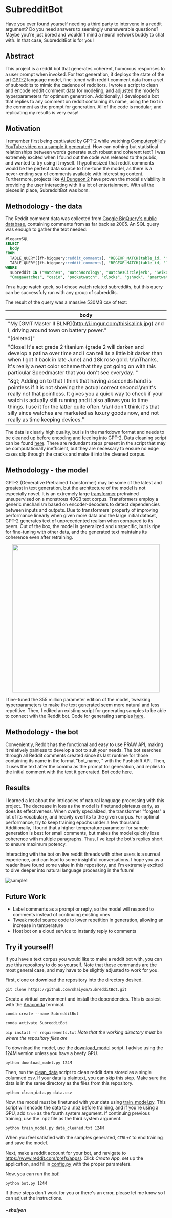 # SubredditBot
Have you ever found yourself needing a third party to intervene in a reddit argument? Do you need answers to seemingly unanswerable questions? Maybe you're just bored and wouldn't mind a neural network buddy to chat with. In that case, SubredditBot is for you!

## Abstract

This project is a reddit bot that generates coherent, humorous responses to a user prompt when invoked. For text generation, it 
deploys the state of the art [GPT-2](https://openai.com/blog/better-language-models/) language model, fine-tuned with reddit comment data from a set of subreddits to mimic the cadence of redditors. I wrote a script to clean and encode reddit comment data for modeling, and adjusted the model's hyperparameters for optimum generation. Additionally, I developed a bot that replies to any comment on reddit containing its name, using the text in the comment as the prompt for generation. All of the code is modular, and replicating my results is very easy!

## Motivation

I remember first being captivated by GPT-2 while watching [Computerphile's YouTube video on a sample it generated](https://www.youtube.com/watch?v=89A4jGvaaKk). How can nothing but statistical relationships between words generate such robust and coherent text? I was extremely excited when I found out the code was released to the public, and wanted to try using it myself. I hypothesized that reddit comments would be the perfect data source to fine-tune the model, as there is a never-ending sea of comments available with interesting content. Furthermore, projects like [AI Dungeon 2](https://towardsdatascience.com/the-creator-of-ai-dungeon-2-shares-gpt-2-finetuning-advice-e5800df407c9) have proven the model's viability in providing the user interacting with it a lot of entertainment. With all the pieces in place, SubredditBot was born.

## Methodology - the data

The Reddit comment data was collected from [Google BigQuery's public database](https://bigquery.cloud.google.com/dataset/fh-bigquery:reddit_comments), containing comments from as far back as 2005. An SQL query was enough to gather the text needed:
```sql
#legacySQL
SELECT 
  body
FROM 
  TABLE_QUERY([fh-bigquery:reddit_comments], "REGEXP_MATCH(table_id, '^201._..$')"),
  TABLE_QUERY([fh-bigquery:reddit_comments], "REGEXP_MATCH(table_id, '^20..$')")
WHERE
  subreddit IN ("Watches", "WatchHorology", "WatchesCirclejerk", "Seiko", "rolex", "Tudor", 
  "OmegaWatches", "casio", "pocketwatch", "clocks", "gshock", "smartwatch")
```
I'm a huge watch geek, so I chose watch related subreddits, but this query can be successfuly run with any group of subreddits.


The result of the query was a massive 530MB csv of text:

body |
------------ |
"My \[GMT Master II BLNR\]\(http://i.imgur.com/thisisalink.jpg) and I, driving around town on battery power."|
"[deleted]"|
"Close! It's act grade 2 titanium (grade 2 will darken and develop a patina over time and I can tell its a little bit darker than when I got it back in late June) and 18k rose gold. \n\nThanks, it's really a neat color scheme that they got going on with this particular Speedmaster that you don't see everyday. "  |
"\&gt; Adding on to that I think that having a seconds hand is pointless if it is not showing the actual correct second.\n\nIt's really not that pointless. It gives you a quick way to check if your watch is actually still running and it also allows you to time things. I use it for the latter quite often. \n\nI don't think it's that silly since watches are marketed as luxury goods now, and not really as time keeping devices."|

The data is clearly high quality, but is in the markdown format and needs to be cleaned up before encoding and feeding into GPT-2. Data cleaning script can be found [here](../master/clean_data.py). There are redundant steps present in the script that may be computationally inefficient, but they are necessary to ensure no edge cases slip through the cracks and make it into the cleaned corpus.

## Methodology - the model

GPT-2 (Generative Pretrained Transformer) may be some of the latest and greatest in text generation, but the architecture of the model is not especially novel. It is an extremely large [transformer](https://arxiv.org/abs/1706.03762) pretrained unsupervised on a monstrous 40GB text corpus. Transformers employ a generic mechanism based on encoder-decoders to detect dependencies between inputs and outputs. Due to transformers' property of improving performance linearly when given more data and the large initial dataset, GPT-2 generates text of unprecedented realism when compared to its peers. Out of the box, the model is generalized and unspecific, but is ripe for fine-tuning with other data, and the generated text maintains its coherence even after retraining.

<p align="center">
  <img src="https://miro.medium.com/max/1474/1*b15IvFFUT-WtPRdxsnoMQw.png" width="460" height="460"> 
</p>

I fine-tuned the 355 million parameter edition of the model, tweaking hyperparameters to make the text generated seem more natural and less repetitive. Then, I edited an existing script for generating samples to be able to connect with the Reddit bot. Code for generating samples [here](../master/interactive_conditional_samples.py).  

## Methodology - the bot

Conveniently, Reddit has the functional and easy to use PRAW API, making it relatively painless to develop a bot to suit your needs. The bot searches through all Reddit comments created since its last runtime for those containing its name in the format "bot_name, " with the Pushshift API. Then, it uses the text after the comma as the prompt for generation, and replies to the initial comment with the text it generated. Bot code [here](../master/bot.py).

## Results

I learned a lot about the intricacies of natural language processing with this project. The decrease in loss as the model is finetuned plateaus early, as does its effectiveness. When overly specialized, the transformer "forgets" a lot of its vocabulary, and heavily overfits to the given corpus. For optimal performance, try to keep training epochs under a few thousand. Additionally, I found that a higher temperature parameter for sample generation is best for small comments, but makes the model quickly lose coherence with multiple paragraphs. Thus, I've kept the bot's replies short to ensure maximum potency.

Interacting with the bot on live reddit threads with other users is a surreal experience, and can lead to some insightful conversations. I hope you as a reader have found some value in this repository, and I'm extremely excited to dive deeper into natural language processing in the future!

![sample1](samples/sample1.png)

## Future Work

- Label comments as a prompt or reply, so the model will respond to comments instead of continuing existing ones
- Tweak model source code to lower repetition in generation, allowing an increase in temperature
- Host bot on a cloud service to instantly reply to comments 

## Try it yourself!

If you have a text corpus you would like to make a reddit bot with, you can use this repository to do so yourself. Note that these commands are the most general case, and may have to be slightly adjusted to work for you.

First, clone or download the repository into the directory desired.

```git clone https://github.com/shaiyon/SubredditBot.git```

Create a viritual environment and install the dependencies. This is easiest with the [Anaconda](https://www.anaconda.com/) terminal.

```conda create --name SubredditBot```

```conda activate SubredditBot```

```pip install -r requirements.txt``` *Note that the working directory must be where the repository files are*

To download the model, use the [download_model](../master/download_model.py) script. I advise using the 124M version unless you have a beefy GPU.

```python download_model.py 124M```

Then, run the [clean_data](../master/clean_data.py) script to clean reddit data stored as a single columned csv. If your data is plaintext, you can skip this step. Make sure the data is in the same directory as the files from this repository. 

```python clean_data.py data.csv```

Now, the model must be finetuned with your data using [train_model.py](../master/train_model.py). This script will encode the data to a .npz before training, and if you're using a GPU, add ```true``` as the fourth system argument. If continuing previous training, use the .npz file as the third system argument.

```python train_model.py data_cleaned.txt 124M```

When you feel satisfied with the samples generated, ```CTRL+C``` to end training and save the model. 

Next, make a reddit account for your bot, and navigate to https://www.reddit.com/prefs/apps/. Click *Create App*, set up the application, and fill in [config.py](../master/config.py) with the proper parameters.

Now, you can run the [bot](../master/config.py)! 

```python bot.py 124M```

If these steps don't work for you or there's an error, please let me know so I can adjust the instructions.

##### ~shaiyon



